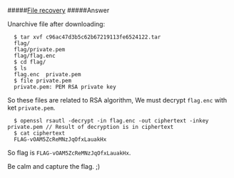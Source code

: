 #####[File recovery](http://ringzer0team.com/challenges/49)
#####Answer

Unarchive file after downloading:
```
  $ tar xvf c96ac47d3b5c62b67219113fe6524122.tar
  flag/
  flag/private.pem
  flag/flag.enc
  $ cd flag/
  $ ls
  flag.enc  private.pem
  $ file private.pem
  private.pem: PEM RSA private key
```  
So these files are related to RSA algorithm, We must decrypt `flag.enc` with ket `private.pem`.
```
  $ openssl rsautl -decrypt -in flag.enc -out ciphertext -inkey private.pem // Result of decryption is in ciphertext
  $ cat ciphertext
  FLAG-vOAM5ZcReMNzJqOfxLauakHx
```
So flag is `FLAG-vOAM5ZcReMNzJqOfxLauakHx`.

Be calm and capture the flag. ;)